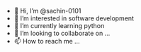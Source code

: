 - 👋 Hi, I’m @sachin-0101
- 👀 I’m interested in software development
- 🌱 I’m currently learning python 
- 💞️ I’m looking to collaborate on ...
- 📫 How to reach me ...

<!---
sachin-0101/sachin-0101 is a ✨ special ✨ repository because its `README.md` (this file) appears on your GitHub profile.
You can click the Preview link to take a look at your changes.
--->
